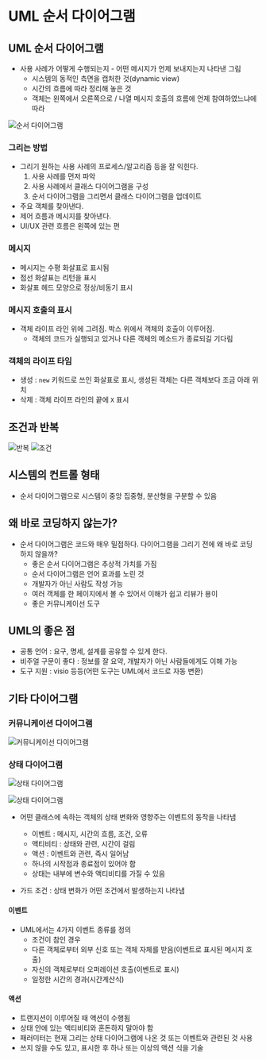 # UML 순서 다이어그램

## UML 순서 다이어그램

* 사용 사례가 어떻게 수행되는지 - 어떤 메시지가 언제 보내지는지 나타낸 그림
    * 시스템의 동적인 측면을 캡처한 것(dynamic view)
    * 시간의 흐름에 따라 정리해 놓은 것
    * 객체는 왼쪽에서 오른쪽으로 / 나열 메시지 호출의 흐름에 언제 참여하였느냐에 따라

![순서 다이어그램](https://www.controleng.com/wp-content/uploads/sites/2/2012/02/ctl1203it-a3-UML-SD-interaction-Slider.jpg)

### 그리는 방법

* 그리기 원하는 사용 사례의 프로세스/알고리즘 등을 잘 익힌다.
    1. 사용 사례를 먼저 파악
    2. 사용 사례에서 클래스 다이어그램을 구성
    3. 순서 다이어그램을 그리면서 클래스 다이어그램을 업데이트
* 주요 객체를 찾아낸다.
* 제어 흐름과 메시지를 찾아낸다.
* UI/UX 관련 흐름은 왼쪽에 있는 편

### 메시지

* 메시지는 수평 화살표로 표시됨
* 점선 화살표는 리턴을 표시
* 화살표 헤드 모양으로 정상/비동기 표시

### 메시지 호출의 표시

* 객체 라이프 라인 위에 그려짐. 박스 위에서 객체의 호출이 이루어짐.
    * 객체의 코드가 실행되고 있거나 다른 객체의 메소드가 종료되길 기다림

### 객체의 라이프 타임

* 생성 : `new` 키워드로 쓰인 화살표로 표시, 생성된 객체는 다른 객체보다 조금 아래 위치
* 삭제 : 객체 라이프 라인의 끝에 `X` 표시

## 조건과 반복

![반복](https://online.visual-paradigm.com/repository/images/cd35ced7-7ffc-47c2-bfb5-69a5b6d3b1bb.png)
![조건](https://online.visual-paradigm.com/repository/images/dddae69d-f649-4bed-8db8-af106b3ded85.png)

## 시스템의 컨트롤 형태

* 순서 다이어그램으로 시스템이 중앙 집중형, 분산형을 구분할 수 있음

## 왜 바로 코딩하지 않는가?

* 순서 다이어그램은 코드와 매우 밀접하다. 다이어그램을 그리기 전에 왜 바로 코딩하지 않을까?
    * 좋은 순서 다이어그램은 추상적 가치를 가짐
    * 순서 다이어그램은 언어 효과를 노린 것
    * 개발자가 아닌 사람도 작성 가능
    * 여러 객체를 한 페이지에서 볼 수 있어서 이해가 쉽고 리뷰가 용이
    * 좋은 커뮤니케이선 도구

## UML의 좋은 점

* 공통 언어 : 요구, 명세, 설계를 공유할 수 있게 한다.
* 비주얼 구문이 좋다 : 정보를 잘 요약, 개발자가 아닌 사람들에게도 이해 가능
* 도구 지원 : visio 등등(어떤 도구는 UML에서 코드로 자동 변환)

## 기타 다이어그램

### 커뮤니케이션 다이어그램

![커뮤니케이선 다이어그램](https://img1.daumcdn.net/thumb/R720x0.q80/?scode=mtistory2&fname=http%3A%2F%2Fcfile1.uf.tistory.com%2Fimage%2F224414475815A2770B7C1F)

### 상태 다이어그램

![상태 다이어그램](https://support.content.office.net/ko-kr/media/f0302f18-b8df-4149-9efe-6e39172d668a.gif)

![상태 다이어그램](https://ars.els-cdn.com/content/image/3-s2.0-B9780128002025000114-f11-01-9780128002025.jpg)

* 어떤 클래스에 속하는 객체의 상태 변화와 영향주는 이벤트의 동작을 나타냄
    * 이벤트 : 메시지, 시간의 흐름, 조건, 오류
    * 액티비티 : 상태와 관련, 시간이 걸림
    * 액션 : 이벤트와 관련, 즉시 일어남
    * 하나의 시작점과 종료점이 있어야 함
    * 상태는 내부에 변수와 액티비티를 가질 수 있음

* 가드 조건 : 상태 변화가 어떤 조건에서 발생하는지 나타냄

#### 이벤트

* UML에서는 4가지 이벤트 종류를 정의
    * 조건이 참인 경우
    * 다른 객체로부터 외부 신호 또는 객체 자체를 받음(이벤트로 표시된 메시지 호출)
    * 자신의 객체로부터 오퍼레이션 호출(이벤트로 표시)
    * 일정한 시간의 경과(시간계산식)

#### 액션

* 트랜지션이 이루어질 때 액션이 수행됨
* 상태 안에 있는 액티비티와 혼돈하지 말아야 함
* 패러미터는 현재 그리는 상태 다이어그램에 나온 것 또는 이벤트와 관련된 것 사용
* 쓰지 않을 수도 있고, 표시한 후 하나 또는 이상의 액션 식을 기술
